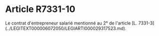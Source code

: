 # Article R7331-10

 

<div align="left">
  Le contrat d'entrepreneur salarié mentionné au 2° de l'article [L. 7331-3](../LEGITEXT000006072050/LEGIARTI000029317523.md).<br /> <br /> <br /> <br />